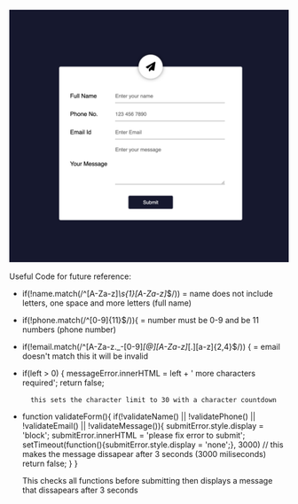 ![Image of the form](/assets/images/Screenshot%202024-12-06%20at%2013.27.22.png)

Useful Code for future reference:

- if(!name.match(/^[A-Za-z]*\s{1}[A-Za-z]*$/)) = name does not include letters, one space and more letters (full name)

- if(!phone.match(/^[0-9]{11}$/)){ = number must be 0-9 and be 11 numbers (phone number)

- if(!email.match(/^[A-Za-z\._\-[0-9]*[@][A-Za-z]*[\.][a-z]{2,4}$/)) { = email doesn't match this it will be invalid

- if(left > 0) {
        messageError.innerHTML = left + ' more characters required';
        return false;

        this sets the character limit to 30 with a character countdown


-  function validateForm(){
    if(!validateName() || !validatePhone() || !validateEmail() || !validateMessage()){
        submitError.style.display = 'block';
        submitError.innerHTML = 'please fix error to submit';
        setTimeout(function(){submitError.style.display = 'none';}, 3000) // this makes the message dissapear after 3 seconds (3000 miliseconds)
        return false;
    }
}

    This checks all functions before submitting then displays a message that dissapears after 3 seconds